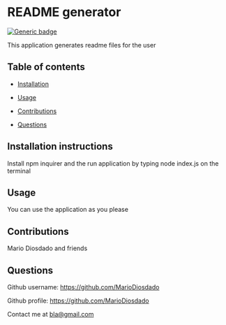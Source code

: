 # README generator 

[![Generic badge](https://img.shields.io/badge/License-Apache-blue.svg)](https://shields.io/)

This application generates readme files for the user

## Table of contents

* [Installation](#installation-instructions) 

* [Usage](#usage) 

* [Contributions](#contributions) 

* [Questions](#questions) 

            
            
## Installation instructions
Install npm inquirer and the run application by typing node index.js on the terminal

## Usage
You can use the application as you please

## Contributions
Mario Diosdado and friends

## Questions
Github username: https://github.com/MarioDiosdado

Github profile: https://github.com/MarioDiosdado

Contact me at bla@gmail.com


            